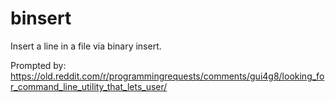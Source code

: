 # binsert

Insert a line in a file via binary insert.

Prompted by:
https://old.reddit.com/r/programmingrequests/comments/gui4g8/looking_for_command_line_utility_that_lets_user/
